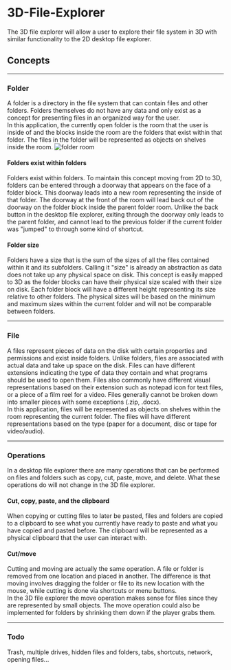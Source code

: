 # 3D-File-Explorer
The 3D file explorer will allow a user to explore their file system in 3D with similar functionality to the 2D desktop file explorer. 

## Concepts
---
### Folder
A folder is a directory in the file system that can contain files and other folders. Folders themselves do not have any data and only exist as a concept for presenting files in an organized way for the user. \
In this application, the currently open folder is the room that the user is inside of and the blocks inside the room are the folders that exist within that folder. The files in the folder will be represented as objects on shelves inside the room.
![folder room](https://user-images.githubusercontent.com/54608301/223931534-1977b5af-82a3-4cea-b291-2cfd870cff32.png)

#### Folders exist within folders
Folders exist within folders. To maintain this concept moving from 2D to 3D, folders can be entered through a doorway that appears on the face of a folder block. This doorway leads into a new room representing the inside of that folder. The doorway at the front of the room will lead back out of the doorway on the folder block inside the parent folder room. Unlike the back button in the desktop file explorer, exiting through the doorway only leads to the parent folder, and cannot lead to the previous folder if the current folder was "jumped" to through some kind of shortcut.

#### Folder size
Folders have a size that is the sum of the sizes of all the files contained within it and its subfolders. Calling it "size" is already an abstraction as data does not take up any physical space on disk. This concept is easily mapped to 3D as the folder blocks can have their physical size scaled with their size on disk. Each folder block will have a different height representing its size relative to other folders. The physical sizes will be based on the minimum and maximum sizes within the current folder and will not be comparable between folders.

---

### File
A files represent pieces of data on the disk with certain properties and permissions and exist inside folders. Unlike folders, files are associated with actual data and take up space on the disk. Files can have different extensions indicating the type of data they contain and what programs should be used to open them. Files also commonly have different visual representations based on their extension such as notepad icon for text files, or a piece of a film reel for a video. Files generally cannot be broken down into smaller pieces with some exceptions (.zip, .docx). \
In this application, files will be represented as objects on shelves within the room representing the current folder. The files will have different representations based on the type (paper for a document, disc or tape for video/audio).

---

### Operations
In a desktop file explorer there are many operations that can be performed on files and folders such as copy, cut, paste, move, and delete. What these operations do will not change in the 3D file explorer.

#### Cut, copy, paste, and the clipboard
When copying or cutting files to later be pasted, files and folders are copied to a clipboard to see what you currently have ready to paste and what you have copied and pasted before. The clipboard will be represented as a physical clipboard that the user can interact with.

#### Cut/move
Cutting and moving are actually the same operation. A file or folder is removed from one location and placed in another. The difference is that moving involves dragging the folder or file to its new location with the mouse, while cutting is done via shortcuts or menu buttons. \
In the 3D file explorer the move operation makes sense for files since they are represented by small objects. The move operation could also be implemented for folders by shrinking them down if the player grabs them.

---

### Todo
Trash, multiple drives, hidden files and folders, tabs, shortcuts, network, opening files...
